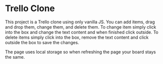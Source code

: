 # Trello Clone

This project is a Trello clone using only vanilla JS. You can add items, drag and drop them, change them, and delete them.
To change item simply click into the box and change the text content and when finished click outside. To delete items simply click into the box, remove the text content and click outside the box to save the changes.

The page uses local storage so when refreshing the page your board stays the same.

